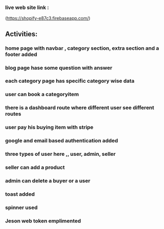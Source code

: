 ### live web site link :
(https://shopify-e87c3.firebaseapp.com/)

## Activities:

### home page with navbar , category section, extra section and a footer added
### blog page hase some question with answer
### each category page has specific category wise data 
### user can book a categoryitem
### there is a dashboard route where different user see different routes
### user pay his buying item with stripe 
### google and email based authentication added 
### three types of user here ,, user, admin, seller 
### seller can add a product 
### admin can delete a buyer or a user 
### toast added 
### spinner used 
### Jeson web token emplimented
